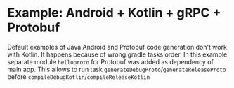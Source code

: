 # Example: Android + Kotlin + gRPC + Protobuf
Default examples of Java Android and Protobuf code generation don't work with Kotlin. It happens because of wrong gradle tasks order. In this example separate module `helloproto` for Protobuf was added as dependency of main app. This allows to run task `generateDebugProto`/`generateReleaseProto` before `compileDebugKotlin`/`compileReleaseKotlin`
